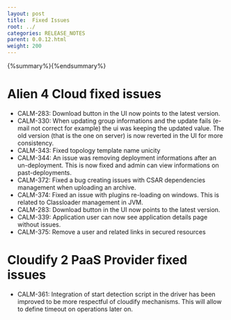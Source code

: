 ```yaml
---
layout: post
title:  Fixed Issues
root: ../
categories: RELEASE_NOTES
parent: 0.0.12.html
weight: 200
---
```


{%summary%}{%endsummary%}

# Alien 4 Cloud fixed issues

* CALM-283: Download button in the UI now points to the latest version.
* CALM-330: When updating group informations and the update fails (e-mail not correct for example) the ui was keeping the updated value. The old version (that is the one on server) is now reverted in the UI for more consistency.
* CALM-343: Fixed topology template name unicity
* CALM-344: An issue was removing deployment informations after an un-deployment. This is now fixed and admin can view informations on past-deployments.
* CALM-372: Fixed a bug creating issues with CSAR dependencies management when uploading an archive.
* CALM-374: Fixed an issue with plugins re-loading on windows. This is related to Classloader management in JVM.
* CALM-283: Download button in the UI now points to the latest version.
* CALM-339: Application user can now see application details page without issues.
* CALM-375: Remove a user and related links in secured resources


# Cloudify 2 PaaS Provider fixed issues

* CALM-361: Integration of start detection script in the driver has been improved to be more respectful of cloudify mechanisms. This will allow to define timeout on operations later on.

